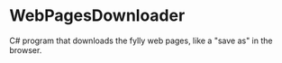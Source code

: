 # WebPagesDownloader
C# program that downloads the fylly web pages, like a "save as" in the browser.
